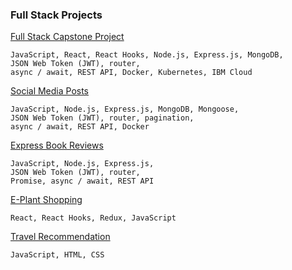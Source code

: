 ### Full Stack Projects



[Full Stack Capstone Project](https://github.com/mindfulRunner/fullstack-capstone-project)

	JavaScript, React, React Hooks, Node.js, Express.js, MongoDB, 
	JSON Web Token (JWT), router,
	async / await, REST API, Docker, Kubernetes, IBM Cloud



[Social Media Posts](https://github.com/mindfulRunner/rofgy-backend-nodejs-finalproject)

	JavaScript, Node.js, Express.js, MongoDB, Mongoose, 
	JSON Web Token (JWT), router, pagination, 
	async / await, REST API, Docker



[Express Book Reviews](https://github.com/mindfulRunner/expressBookReviews)

	JavaScript, Node.js, Express.js,
	JSON Web Token (JWT), router,
	Promise, async / await, REST API



[E-Plant Shopping](https://github.com/mindfulRunner/e-plantShopping)

	React, React Hooks, Redux, JavaScript



[Travel Recommendation](https://github.com/mindfulRunner/jsessentials_travel_recommendation)

	JavaScript, HTML, CSS

